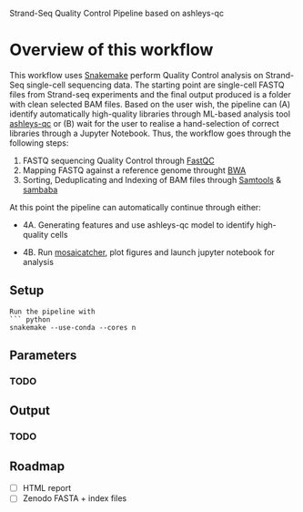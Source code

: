 Strand-Seq Quality Control Pipeline based on ashleys-qc

#  Overview of this workflow

This workflow uses [Snakemake](https://github.com/snakemake/snakemake) perform Quality Control analysis on Strand-Seq single-cell
sequencing data. The starting point are single-cell FASTQ files from Strand-seq experiments and the final output produced is a folder with 
clean selected BAM files. Based on the user wish, the pipeline can (A) identify automatically high-quality libraries through ML-based analysis tool [ashleys-qc](https://github.com/friendsofstrandseq/ashleys-qc) or (B) wait for the user to realise a hand-selection of correct libraries through a Jupyter Notebook. Thus, the workflow goes through the following steps:

  1. FASTQ sequencing Quality Control through [FastQC](https://www.bioinformatics.babraham.ac.uk/projects/fastqc/)
  2. Mapping FASTQ against a reference genome throught [BWA](http://bio-bwa.sourceforge.net/)
  3. Sorting, Deduplicating and Indexing of BAM files through [Samtools](http://www.htslib.org/) & [sambaba](https://lomereiter.github.io/sambamba/docs/sambamba-view.html)

At this point the pipeline can automatically continue through either:

  - 4A. Generating features and use ashleys-qc model to identify high-quality cells

  - 4B. Run [mosaicatcher](https://github.com/friendsofstrandseq/mosaicatcher), plot figures and launch jupyter notebook for analysis

## Setup
```
Run the pipeline with
``` python
snakemake --use-conda --cores n
```


## Parameters

### TODO 

## Output

### TODO


## Roadmap

- [ ] HTML report
- [ ] Zenodo FASTA + index files
